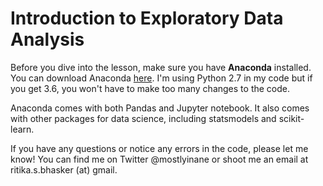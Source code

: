 # Introduction to Exploratory Data Analysis

Before you dive into the lesson, make sure you have **Anaconda** installed. You can download Anaconda [here](https://www.anaconda.com/download/). I'm using Python 2.7 in my code but if you get 3.6, you won't have to make too many changes to the code. 

Anaconda comes with both Pandas and Jupyter notebook. It also comes with other packages for data science, including statsmodels and scikit-learn. 

If you have any questions or notice any errors in the code, please let me know! You can find me on Twitter @mostlyinane or shoot me an email at ritika.s.bhasker (at) gmail.

